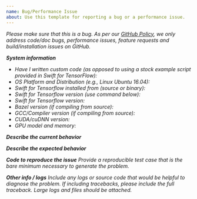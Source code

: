 ```yaml
---
name: Bug/Performance Issue
about: Use this template for reporting a bug or a performance issue.
---
```


<em>Please make sure that this is a bug. As per our [GitHub Policy](https://github.com/tensorflow/swift/blob/master/KNOWN_ISSUES.md), we only address code/doc bugs, performance issues, feature requests and build/installation issues on GitHub.

**System information**

- Have I written custom code (as opposed to using a stock example script provided in Swift for TensorFlow):
- OS Platform and Distribution (e.g., Linux Ubuntu 16.04):
- Swift for Tensorflow installed from (source or binary):
- Swift for Tensorflow version (use command below):
- Swift for Tensorflow version:
- Bazel version (if compiling from source):
- GCC/Compiler version (if compiling from source):
- CUDA/cuDNN version:
- GPU model and memory:

**Describe the current behavior**

**Describe the expected behavior**

**Code to reproduce the issue**
Provide a reproducible test case that is the bare minimum necessary to generate the problem.

**Other info / logs**
Include any logs or source code that would be helpful to diagnose the problem. If including tracebacks, please include the full traceback. Large logs and files should be attached.
